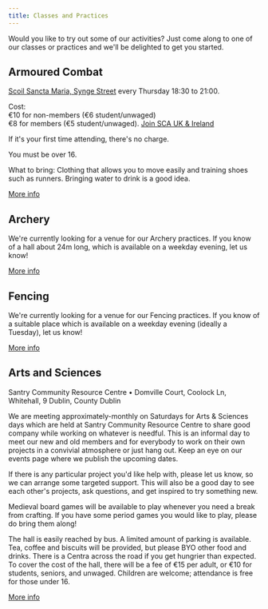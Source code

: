```yaml
---
title: Classes and Practices
---
```


Would you like to try out some of our activities? Just come along to one of our classes or practices and we'll be delighted to get you started.

## Armoured Combat

[Scoil Sancta Maria, Synge Street](https://goo.gl/maps/WHAurpDwDMR2) every Thursday 18:30 to 21:00.

Cost:  
€10 for non-members (€6 student/unwaged)  
€8 for members (€5 student/unwaged). [Join SCA UK & Ireland](https://membermojo.co.uk/scauk)

If it's your first time attending, there's no charge.

You must be over 16. 

What to bring: Clothing that allows you to move easily and training shoes such as runners. Bringing water to drink is a good idea.

<a href="/armoured-fighting/" class="btn btn-primary">More info</a>

## Archery

We're currently looking for a venue for our Archery practices. If you know of a hall about 24m long, which is available on a weekday evening, let us know!

<a href="/archery/" class="btn btn-primary">More info</a>

## Fencing

We're currently looking for a venue for our Fencing practices. If you know of a suitable place which is available on a weekday evening (ideally a Tuesday), let us know!

<a href="/historical-fencing/" class="btn btn-primary">More info</a>

## Arts and Sciences

Santry Community Resource Centre • Domville Court, Coolock Ln, Whitehall, 9 Dublin, County Dublin

We are meeting approximately-monthly on Saturdays for Arts & Sciences days which are held at Santry Community Resource Centre to share good company while working on whatever is needful. This is an informal day to meet our new and old members and for everybody to work on their own projects in a convivial atmosphere or just hang out.
Keep an eye on our events page where we publish the upcoming dates.

If there is any particular project you'd like help with, please let us know, so we can arrange some targeted support.
This will also be a good day to see each other's projects, ask questions, and get inspired to try something new.

Medieval board games will be available to play whenever you need a break from crafting. If you have some period games you would like to play, please do bring them along!

The hall is easily reached by bus. A limited amount of parking is available. Tea, coffee and biscuits will be provided, but please BYO other food and drinks. There is a Centra across the road if you get hungrier than expected. To cover the cost of the hall, there will be a fee of €15 per adult, or €10 for students, seniors, and unwaged. Children are welcome; attendance is free for those under 16.

<a href="/arts-and-sciences/" class="btn btn-primary">More info</a>